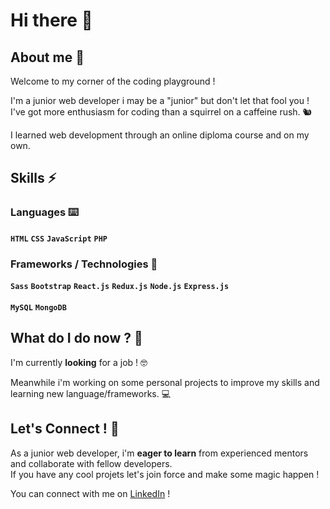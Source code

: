 # Hi there 👋

## About me 🤔

Welcome to my corner of the coding playground ! 

I'm a junior web developer i may be a "junior" but don't let that fool you ! <br />
I've got more enthusiasm for coding than a squirrel on a caffeine rush. 🐿️

I learned web development through an online diploma course and on my own.

## Skills ⚡

### Languages ⌨️
**`HTML`** **`CSS`** **`JavaScript`** **`PHP`**

### Frameworks / Technologies 🚀 
**`Sass`** **`Bootstrap`** **`React.js`** **`Redux.js`** **`Node.js`** **`Express.js`** 
<br />
<br />
**`MySQL`** **`MongoDB`**

## What do I do now ? 🌱

I'm currently **looking** for a job ! 🤓

Meanwhile i'm working on some personal projects to improve my skills and learning new language/frameworks. 💻

## Let's Connect ! 💬

As a junior web developer, i'm **eager to learn** from experienced mentors and collaborate with fellow developers. <br />
If you have any cool projets let's join force and make some magic happen !

You can connect with me on [LinkedIn](https://www.linkedin.com/in/n-t-dev-b72892265/) !

<!--
**Hyalin-Git/Hyalin-Git** is a ✨ _special_ ✨ repository because its `README.md` (this file) appears on your GitHub profile.

Here are some ideas to get you started:

- 🔭 I’m currently working on ...
- 🌱 I’m currently learning ...
- 👯 I’m looking to collaborate on ...
- 🤔 I’m looking for help with ...
- 💬 Ask me about ...
- 📫 How to reach me: ...
- 😄 Pronouns: ...
- ⚡ Fun fact: ...
-->
